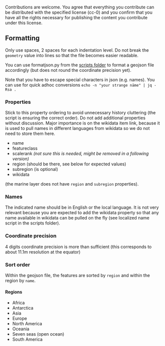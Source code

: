 Contributions are welcome. You agree that everything you contribute can be distributed with the specified license (cc-0) and you confirm that you have all the rights necessary for publishing the content you contribute under this license.

## Formatting
Only use spaces, 2 spaces for each indentation level. Do not break the `geometry` value into lines so that the file becomes easier readable.

You can use formatjson.py from the [scripts folder](scripts) to format a geojson file accordingly (but does not round the coordinate precision yet).

Note that you have to escape special characters in json (e.g. names). You can use for quick adhoc conversions `echo -n "your strange näme" | jq -Rsa .`

### Properties
Stick to this property ordering to avoid unnecessary history cluttering (the script is ensuring the correct order).
Do not add additional properties without discussion. Major importance is on the wikidata item link, because it is used to pull names in different languages from wikidata so we do not need to store them here.
* name
* featureclass
* scalerank *(not sure this is needed, might be removed in a following version)*
* region (should be there, see below for expected values)
* subregion (is optional)
* wikidata

(the marine layer does not have `region` and `subregion` properties). 

### Names
The indicated name should be in English or the local language. It is not very relevant because you are expected to add the wikidata property so that any name available in wikidata can be pulled on the fly (see localized name script in the scripts folder).

### Coordinate precision
4 digits coordinate precision is more than sufficient (this corresponds to about 11.1m resolution at the equator)

### Sort order
Within the geojson file, the features are sorted by `region` and within the region by `name`.

#### Regions
* Africa
* Antarctica
* Asia
* Europe
* North America
* Oceania
* Seven seas (open ocean)
* South America

